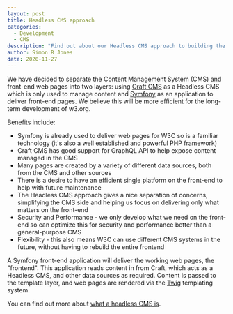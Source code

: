 ```yaml
---
layout: post
title: Headless CMS approach
categories:
  - Development
  - CMS
description: "Find out about our Headless CMS approach to building the front-end"
author: Simon R Jones
date: 2020-11-27
---
```


We have decided to separate the Content Management System (CMS) and front-end web pages into two layers: using [Craft CMS](https://craftcms.com/)
as a Headless CMS which is only used to manage content and [Symfony](https://symfony.com/) as an application to deliver 
front-end pages. We believe this will be more efficient for the long-term development of w3.org. 

Benefits include:

* Symfony is already used to deliver web pages for W3C so is a familiar technology (it's also a well established and powerful PHP framework)
* Craft CMS has good support for GraphQL API to help expose content managed in the CMS
* Many pages are created by a variety of different data sources, both from the CMS and other sources
* There is a desire to have an efficient single platform on the front-end to help with future maintenance
* The Headless CMS approach gives a nice separation of concerns, simplifying the CMS side and helping us focus on delivering only what matters on the front-end
* Security and Performance - we only develop what we need on the front-end so can optimize this for security and performance better than a general-purpose CMS
* Flexibility - this also means W3C can use different CMS systems in the future, without having to rebuild the entire frontend 

A Symfony front-end application will deliver the working web pages, the "frontend". This application reads content in from 
Craft, which acts as a Headless CMS, and other data sources as required. Content is passed to the template layer, and web 
pages are rendered via the [Twig](https://twig.symfony.com/) templating system.

You can find out more about [what a headless CMS is](https://www.studio24.net/blog/what-is-a-headless-cms/).
